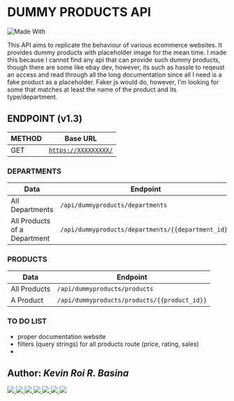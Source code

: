 
# DUMMY PRODUCTS API
![Made With](https://img.shields.io/badge/Made%20with-Node.JS-68A063?style=for-the-badge&logo=Node.JS)

This API aims to replicate the behaviour of various ecommerce websites. It provides dummy products with placeholder image for the mean time. I made this because I cannot find any api that can provide such dummy products, though there are some like ebay dev, however, its such as hassle to reqeust an access and read through all the long documentation since all I need is a fake product as a placeholder. Faker js would do, however, I'm looking for some that matches at least the name of the product and its type/department.

## ENDPOINT (v1.3)

METHOD | Base URL
------------ | -------------
GET | [`https://XXXXXXXXX/`](https://XXXXXXXXX/)

### DEPARTMENTS
Data | Endpoint
------------ | -------------
All Departments | ```/api/dummyproducts/departments```
All Products of a Department | ```/api/dummyproducts/departments/{{department_id}}```

### PRODUCTS
Data | Endpoint
------------ | -------------
All Products | ```/api/dummyproducts/products```
A Product | ```/api/dummyproducts/products/{{product_id}}```

### TO DO LIST
- proper documentation website
- filters (query strings) for all products route (price, rating, sales)
- 

## Author: <i>Kevin Roi R. Basina</i>
<a href="https://github.com/rookiemonkey">
	<img src="https://img.shields.io/badge/GitHub-100000?style=for-the-badge&logo=github&logoColor=white" />
</a>
<a href="https://ph.linkedin.com/in/kevin-roi-rigor-basina-668136185">
	<img src="https://img.shields.io/badge/LinkedIn-0077B5?style=for-the-badge&logo=linkedin&logoColor=white">
</a>
<a href="https://www.facebook.com/kevinroibasina">
	<img src="https://img.shields.io/badge/Facebook-1877F2?style=for-the-badge&logo=facebook&logoColor=white" />
<a>
<a href="https://www.instagram.com/timemachineni_roi/">
	<img src="https://img.shields.io/badge/Instagram-E4405F?style=for-the-badge&logo=instagram&logoColor=white">
</a>
<a href="https://twitter.com/tymmchineni_roi">
	<img src="https://img.shields.io/badge/Twitter-1DA1F2?style=for-the-badge&logo=twitter&logoColor=white">
</a>
<a href="mailto: kevinroirigorbasina@protonmail.com">
	<img src="https://img.shields.io/badge/ProtonMail-8B89CC?style=for-the-badge&logo=protonmail&logoColor=white">
</a>
<a href="mailto: kevinroirigorbasina@gmail.com">
	<img src="https://img.shields.io/badge/Gmail-D14836?style=for-the-badge&logo=gmail&logoColor=white">
</a>
